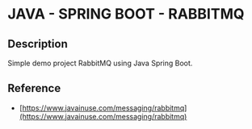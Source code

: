 # JAVA - SPRING BOOT - RABBITMQ

## Description

Simple demo project RabbitMQ using Java Spring Boot.

## Reference 

- [https://www.javainuse.com/messaging/rabbitmq](https://www.javainuse.com/messaging/rabbitmq)